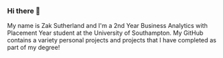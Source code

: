 ### Hi there 👋

My name is Zak Sutherland and I'm a 2nd Year Business Analytics with Placement Year student at the University of Southampton. My GitHub contains a variety personal projects and projects that I have completed as part of my degree!











<!--
**Z-G-S/Z-G-S** is a ✨ _special_ ✨ repository because its `README.md` (this file) appears on your GitHub profile.

Here are some ideas to get you started:

- 🔭 I’m currently working on ...
- 🌱 I’m currently learning ...
- 👯 I’m looking to collaborate on ...
- 🤔 I’m looking for help with ...
- 💬 Ask me about ...
- 📫 How to reach me: ...
- 😄 Pronouns: ...
- ⚡ Fun fact: ...
-->
